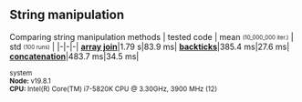 ## String manipulation
Comparing string manipulation methods
| tested code | mean <sub><sup>(10_000_000 iter.)</sup></sub> | std <sub><sup>(100 runs)</sup></sub> |
|-|-|-|
[**array join**](/_empty_run)|1.79 s|83.9 ms|
[**backticks**](/benchmarks/string-manipulation/array-join.js)|385.4 ms|27.6 ms|
[**concatenation**](/benchmarks/string-manipulation/backticks.js)|483.7 ms|34.5 ms|

<sub>system<br><b>Node: </b> v19.8.1 <br><b>CPU: </b>Intel(R) Core(TM) i7-5820K CPU @ 3.30GHz, 3900 MHz (12)</sub>
